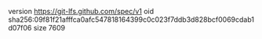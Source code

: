 version https://git-lfs.github.com/spec/v1
oid sha256:09f81f21afffca0afc547818164399c0c023f7ddb3d828bcf0069cdab1d07f06
size 7609

